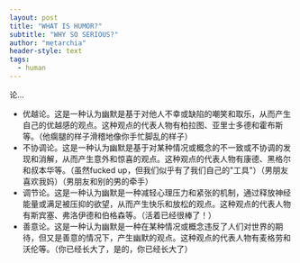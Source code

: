```yaml
---
layout: post
title: "WHAT IS HUMOR?"
subtitle: "WHY SO SERIOUS?"
author: "metarchia"
header-style: text
tags:
  - human
---
```


论...
- 优越论。这是一种认为幽默是基于对他人不幸或缺陷的嘲笑和取乐，从而产生自己的优越感的观点。这种观点的代表人物有柏拉图、亚里士多德和霍布斯等。（他瘸腿的样子滑稽地像你手忙脚乱的样子）
- 不协调论。这是一种认为幽默是基于对某种情况或概念的不一致或不协调的发现和消解，从而产生意外和惊喜的观点。这种观点的代表人物有康德、黑格尔和叔本华等。（虽然fucked up，但我们似乎有了我们自己的"工具"）（男朋友喜欢我妈）（男朋友和别的男的牵手）
- 调节论。这是一种认为幽默是一种减轻心理压力和紧张的机制，通过释放神经能量或满足被压抑的欲望，从而产生快乐和放松的观点。这种观点的代表人物有斯宾塞、弗洛伊德和伯格森等。（活着已经很棒了！）
- 善意论。这是一种认为幽默是一种在某种情况或概念违反了人们对世界的期待，但又是善意的情况下，产生幽默的观点。这种观点的代表人物有麦格劳和沃伦等。（你已经长大了，是的，你已经长大了）